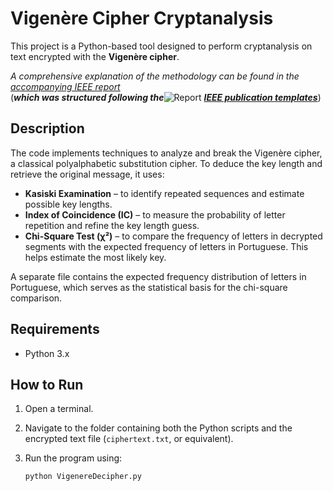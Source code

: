 # Vigenère Cipher Cryptanalysis

This project is a Python-based tool designed to perform cryptanalysis on text encrypted with the **Vigenère cipher**.

*A comprehensive explanation of the methodology can be found in the* [*accompanying IEEE report*](https://github.com/bbzaffari/VigenereDecryptor/blob/main/BrunoBZ_Vigenere.pdf)\
(***which was structured following the***![**Report**](https://img.shields.io/badge/Format-IEEE--style_Report-blue)
 [***IEEE publication templates***](https://www.ieee.org/conferences/publishing/templates))

## Description

The code implements techniques to analyze and break the Vigenère cipher, a classical polyalphabetic substitution cipher. To deduce the key length and retrieve the original message, it uses:

- **Kasiski Examination** – to identify repeated sequences and estimate possible key lengths.
- **Index of Coincidence (IC)** – to measure the probability of letter repetition and refine the key length guess.
- **Chi-Square Test (χ²)** – to compare the frequency of letters in decrypted segments with the expected frequency of letters in Portuguese. This helps estimate the most likely key.

A separate file contains the expected frequency distribution of letters in Portuguese, which serves as the statistical basis for the chi-square comparison.

## Requirements

- Python 3.x

## How to Run

1. Open a terminal.
2. Navigate to the folder containing both the Python scripts and the encrypted text file (`ciphertext.txt`, or equivalent).
3. Run the program using:

   ```bash
   python VigenereDecipher.py

